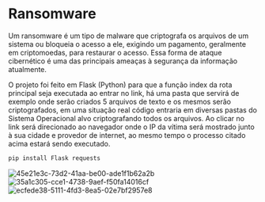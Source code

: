 # Ransomware

Um ransomware é um tipo de malware que criptografa os arquivos de um sistema ou bloqueia o acesso a ele, exigindo um pagamento, geralmente em criptomoedas, para restaurar o acesso. Essa forma de ataque cibernético é uma das principais ameaças à segurança da informação atualmente.

O projeto foi feito em Flask (Python) para que a função index da rota principal seja executada ao entrar no link, há uma pasta que servirá de exemplo onde serão criados 5 arquivos de texto e os mesmos serão criptografados, em uma situação real código entraria em diversas pastas do Sistema Operacional alvo criptografando todos os arquivos.
Ao clicar no link será direcionado ao navegador onde o IP da vítima será mostrado junto à sua cidade e provedor de internet, ao mesmo tempo o processo citado acima estará sendo executado.
```bash
pip install Flask requests
```
![45e21e3c-73d2-41aa-be00-ade1f1b62a2b](https://github.com/GiovanniMatos/Ransomware/assets/99231397/2341d068-d5f1-43c1-9ac8-ffba7ca3781f)
![35a1c305-cce1-4738-9aef-f50fa14016cf](https://github.com/GiovanniMatos/Ransomware/assets/99231397/e7d37b72-280a-4ff4-989c-be3ce8fd2c97)
![ecfede38-5111-4fd3-8ea5-02e7bf2957e8](https://github.com/GiovanniMatos/Ransomware/assets/99231397/71de0807-cc49-4ed8-8655-13f6640c1185)
